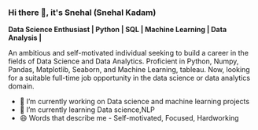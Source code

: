 ### Hi there 👋, it's Snehal (Snehal Kadam)

**Data Science Enthusiast | Python | SQL | Machine Learning | Data Analysis |**

An ambitious and self-motivated individual seeking to build a career in the fields of Data Science and Data Analytics. Proficient in Python, Numpy, Pandas, Matplotlib, Seaborn, and Machine Learning, tableau. Now, looking for a suitable full-time job opportunity in the data science or data analytics domain.


* 🔭 I’m currently working on Data science and machine learning projects
* 🌱 I’m currently learning Data science,NLP
* 😄 Words that describe me - Self-motivated, Focused, Hardworking 
<!--
**snehalkadam95/snehalkadam95** is a ✨ _special_ ✨ repository because its `README.md` (this file) appears on your GitHub profile.

Here are some ideas to get you started:


-->
